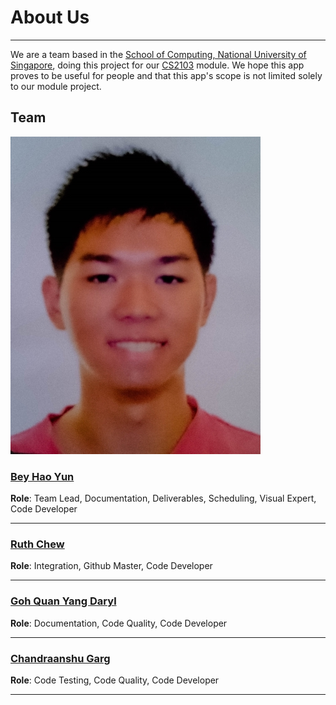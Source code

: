 # About Us
---

We are a team based in the [School of Computing, National University of Singapore](http://www.comp.nus.edu.sg), doing this project for our [CS2103](http://www.comp.nus.edu.sg/~cs2103/AY1617S1/) module. We hope this app proves to be useful for people and that this app's scope is not limited solely to our module project.

## Team
![Team Lead](images/beyhaoyun.jpg)
### [Bey Hao Yun](https://github.com/cardboardcode) <br>

**Role**: Team Lead, Documentation, Deliverables, Scheduling, Visual Expert, Code Developer

---

### [Ruth Chew](https://github.com/chewwt)<br>
**Role**: Integration, Github Master, Code Developer  


---

### [Goh Quan Yang Daryl](https://github.com/darylgqy) <br>
**Role**: Documentation, Code Quality, Code Developer

---

### [Chandraanshu Garg](https://github.com/Chandraanshu)<br>
**Role**: Code Testing, Code Quality, Code Developer

---

